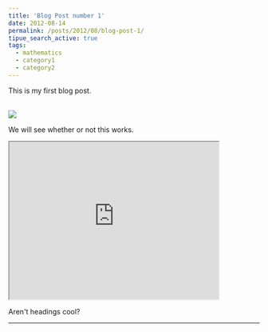 ```yaml
---
title: 'Blog Post number 1'
date: 2012-08-14
permalink: /posts/2012/08/blog-post-1/
tipue_search_active: true
tags:
  - mathematics
  - category1
  - category2
---
```


This is my first blog post.

<br/><img src='/images/500x300.png'>

We will see whether or not this works.

<iframe width="420" height="315"
src="https://www.youtube.com/embed/tgbNymZ7vqY">
</iframe>

Aren't headings cool?

------
